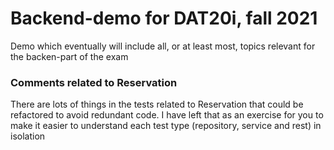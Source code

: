 # Backend-demo for DAT20i, fall 2021

Demo which eventually will include all, or at least most, topics relevant for the backen-part of the exam


### Comments related to Reservation

There are lots of things in the tests related to Reservation that could be refactored to avoid redundant code.
I have left that as an exercise for you to make it easier to understand each test type (repository, service and rest) in isolation
